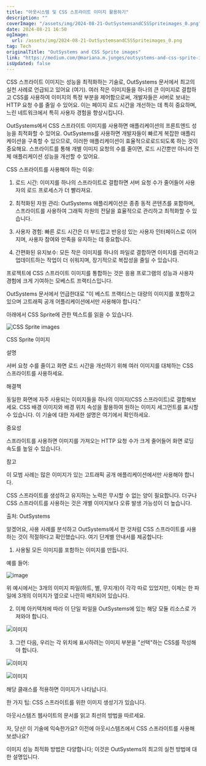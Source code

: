 ```yaml
---
title: "아웃시스템 및 CSS 스프라이트 이미지 활용하기"
description: ""
coverImage: "/assets/img/2024-08-21-OutSystemsandCSSSpriteimages_0.png"
date: 2024-08-21 16:50
ogImage: 
  url: /assets/img/2024-08-21-OutSystemsandCSSSpriteimages_0.png
tag: Tech
originalTitle: "OutSystems and CSS Sprite images"
link: "https://medium.com/@mariana.m.junges/outsystems-and-css-sprite-images-bbc578711033"
isUpdated: false
---
```



CSS 스프라이트 이미지는 성능을 최적화하는 기술로, OutSystems 문서에서 최고의 실천 사례로 언급되고 있어요 (여기). 여러 작은 이미지들을 하나의 큰 이미지로 결합하고 CSS를 사용하여 이미지의 특정 부분을 제어함으로써, 개발자들은 서버로 보내는 HTTP 요청 수를 줄일 수 있어요. 이는 페이지 로드 시간을 개선하는 데 특히 중요하며, 느린 네트워크에서 특히 사용자 경험을 향상시킵니다.

OutSystems에서 CSS 스프라이트 이미지를 사용하면 애플리케이션의 프론트엔드 성능을 최적화할 수 있어요. OutSystems를 사용하면 개발자들이 빠르게 복잡한 애플리케이션을 구축할 수 있으므로, 이러한 애플리케이션이 효율적으로로드되도록 하는 것이 중요해요. 스프라이트를 통해 개별 이미지 요청의 수를 줄이면, 로드 시간뿐만 아니라 전체 애플리케이션 성능을 개선할 수 있어요.

CSS 스프라이트를 사용해야 하는 이유:

1. 로드 시간: 이미지를 하나의 스프라이트로 결합하면 서버 요청 수가 줄어들어 사용자의 로드 프로세스가 더 빨라져요.

<div class="content-ad"></div>

2. 최적화된 자원 관리: OutSystems 애플리케이션은 종종 동적 콘텐츠를 포함하며, 스프라이트를 사용하여 그래픽 자원의 전달을 효율적으로 관리하고 최적화할 수 있습니다.

3. 사용자 경험: 빠른 로드 시간은 더 부드럽고 반응성 있는 사용자 인터페이스로 이어지며, 사용자 참여와 만족을 유지하는 데 중요합니다.

4. 간편화된 유지보수: 모든 작은 이미지를 하나의 파일로 결합하면 이미지를 관리하고 업데이트하는 작업이 더 쉬워지며, 장기적으로 복잡성을 줄일 수 있습니다.

프로젝트에 CSS 스프라이트 이미지를 통합하는 것은 응용 프로그램의 성능과 사용자 경험에 크게 기여하는 모베스트 프랙티스입니다.

<div class="content-ad"></div>

OutSystems 문서에서 언급한대로 "이 베스트 프랙티스는 대량의 이미지를 포함하고 있으며 고트래픽 공개 어플리케이션에서만 사용해야 합니다." 

아래에서 CSS Sprite에 관한 텍스트를 읽을 수 있습니다.

![CSS Sprite images](/assets/img/2024-08-21-OutSystemsandCSSSpriteimages_0.png)

CSS Sprite 이미지

<div class="content-ad"></div>

설명

서버 요청 수를 줄이고 화면 로드 시간을 개선하기 위해 여러 이미지를 대체하는 CSS 스프라이트를 사용하세요.

해결책

동일한 화면에 자주 사용되는 이미지들을 하나의 이미지(CSS 스프라이트)로 결합해보세요. CSS 배경 이미지와 배경 위치 속성을 활용하여 원하는 이미지 세그먼트를 표시할 수 있습니다. 이 기술에 대한 자세한 설명은 여기에서 확인하세요.

<div class="content-ad"></div>

중요성

스프라이트를 사용하면 이미지를 가져오는 HTTP 요청 수가 크게 줄어들어 화면 로딩 속도를 높일 수 있습니다.

참고

이 모범 사례는 많은 이미지가 있는 고트래픽 공개 애플리케이션에서만 사용해야 합니다.

<div class="content-ad"></div>

CSS 스프라이트를 생성하고 유지하는 노력은 무시할 수 없는 양이 필요합니다. 더구나 CSS 스프라이트를 사용하는 것은 개별 이미지보다 오류 발생 가능성이 더 높습니다.

출처: OutSystems

알겠어요, 사용 사례를 분석하고 OutSystems에서 한 것처럼 CSS 스프라이트를 사용하는 것이 적절하다고 확인했습니다. 여기 단계별 안내서를 제공합니다:

1. 사용될 모든 이미지를 포함하는 이미지를 만듭니다.

<div class="content-ad"></div>

예를 들어:

![image](/assets/img/2024-08-21-OutSystemsandCSSSpriteimages_1.png)

위 예시에서는 3개의 이미지 파일(하트, 별, 무지개)이 각각 따로 있었지만, 이제는 한 파일에 3개의 이미지가 옆으로 나란히 배치되어 있습니다.

2. 이제 아키텍처에 따라 이 단일 파일을 OutSystems에 있는 해당 모듈 리소스로 가져와야 합니다.

<div class="content-ad"></div>


![이미지](/assets/img/2024-08-21-OutSystemsandCSSSpriteimages_2.png)

3. 그런 다음, 우리는 각 위치에 표시하려는 이미지 부분을 "선택"하는 CSS를 작성해야 합니다.

![이미지](/assets/img/2024-08-21-OutSystemsandCSSSpriteimages_3.png)

![이미지](/assets/img/2024-08-21-OutSystemsandCSSSpriteimages_4.png)


<div class="content-ad"></div>

해당 클래스를 적용하면 이미지가 나타납니다.

한 가지 팁: CSS 스프라이트를 위한 이미지 생성기가 있습니다.

아웃시스템즈 웹사이트의 문서를 읽고 최선의 방법을 따르세요.

자, 당신! 이 기술에 익숙한가요? 이전에 아웃시스템즈에서 CSS 스프라이트를 사용해 보셨나요?

<div class="content-ad"></div>

이미지 성능 최적화 방법은 다양합니다; 이것은 OutSystems의 최고의 실천 방법에 대한 설명입니다.